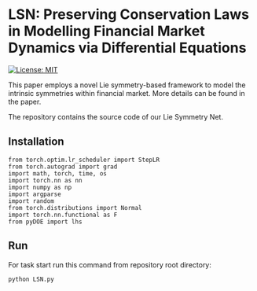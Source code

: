 
# LSN: Preserving Conservation Laws in Modelling Financial Market Dynamics via  Differential Equations

<!-- <img src="Figures/Drawing27.pdf" width="60%"> -->
<!-- <img src=Figures/Drawing27.pdf width=400 height=300 > -->
<!-- <img src=https://github.com/Jxl163/LSN_code/blob/main/Figures/Drawing27.pdf width=400 height=300 > -->




[![License: MIT](https://img.shields.io/badge/License-MIT-yellow.svg)](LICENSE)

This paper employs a novel Lie symmetry-based framework to model the intrinsic symmetries within financial market. More details can be found in the paper.

The repository contains the source code of our Lie Symmetry Net.

## Installation

```
from torch.optim.lr_scheduler import StepLR
from torch.autograd import grad
import math, torch, time, os
import torch.nn as nn
import numpy as np
import argparse
import random
from torch.distributions import Normal
import torch.nn.functional as F
from pyDOE import lhs
```

## Run

For task start run this command from repository root directory:

```
python LSN.py 
```


